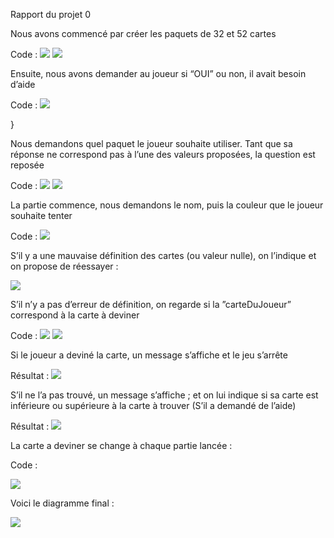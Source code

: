 Rapport du projet 0

Nous avons commencé par créer les paquets de 32 et 52 cartes

Code : ![](C:\Users\chaki\Desktop\codeProjet\32cartes.JPG)
       ![](C:\Users\chaki\Desktop\codeProjet\52cartes.JPG)

Ensuite, nous avons demander au joueur si “OUI” ou non, il avait besoin d’aide

Code : ![](C:\Users\chaki\Desktop\codeProjet\aide.JPG)

}

Nous demandons quel paquet le joueur souhaite utiliser. Tant que sa réponse ne correspond pas à l’une des valeurs proposées, la question est reposée

Code : ![](C:\Users\chaki\Desktop\codeProjet\demanderCombien.JPG)
       ![](C:\Users\chaki\Desktop\codeProjet\redemanderCombien.JPG)
       


La partie commence, nous demandons le nom, puis la couleur que le joueur souhaite tenter

Code : ![](C:\Users\chaki\Desktop\codeProjet\partieCommence.JPG)

S’il y a une mauvaise définition des cartes (ou valeur nulle), on l’indique et on propose de réessayer  :

![](C:\Users\chaki\Desktop\codeProjet\mauvaiseDef.JPG)

S’il n’y a pas d’erreur de définition, on regarde si la ”carteDuJoueur” correspond à la carte à deviner

Code : ![](C:\Users\chaki\Desktop\codeProjet\bonneCarte.JPG)
![](C:\Users\chaki\Desktop\codeProjet\carteProposee.JPG)

Si le joueur a deviné la carte, un message s’affiche et le jeu s’arrête

Résultat :  ![](C:\Users\chaki\Desktop\codeProjet\carteTrouvee.JPG)

S’il ne l’a pas trouvé, un message s’affiche ; et on lui indique si sa carte est inférieure ou supérieure à la carte à trouver (S’il a demandé de l’aide) 

Résultat :  ![](C:\Users\chaki\Desktop\codeProjet\carteNonTrouvee.JPG)

La carte a deviner se change à chaque partie lancée :

Code : 

![](C:\Users\chaki\Desktop\codeProjet\Random.JPG)

Voici le diagramme final :

![](C:\Users\chaki\Desktop\codeProjet\diagramme.JPG)
